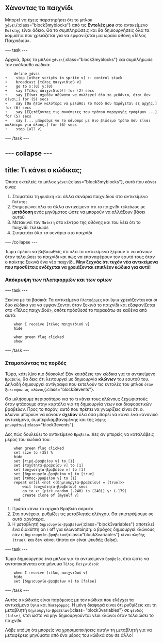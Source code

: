 ## Χάνοντας το παιχνίδι

Μπορεί να έχεις παρατηρήσει ότι το μπλοκ `χάνει`{:class="block3myblocks"} από τις **Εντολές μου** στο αντικείμενο `Παίκτης` είναι άδειο. Θα το συμπληρώσεις και θα δημιουργήσεις όλα τα κομμάτια που χρειάζεται για να εμφανίζεται μια ωραία οθόνη «Τέλος Παιχνιδιού».

--- task ---

Αρχικά, βρες το μπλοκ `χάνει`{:class="block3myblocks"} και συμπλήρωσε τον ακόλουθο κώδικα:

```blocks3
    define χάνει
+    stop [other scripts in sprite v] :: control stack
+    broadcast [τέλος παιχνιδιού v]
+    go to x:(0) y:(0)
+    say [Τέλος παιχνιδιού!] for (2) secs
+    say [Είναι σχεδόν αδύνατο να συλλεγεί όλο το μεθάνιο, έτσι δεν είναι;] for (5) secs
+    say [Θα ήταν καλύτερα να μειώθει το ποσό που παράγεται εξ αρχής.] for (6) secs
+    say [Εξετάζοντας τις συνέπειες του τρόπου παραγωγής τροφίμων ...] for (5) secs
+    say [... μπορούμε να το κάνουμε με πιο βιώσιμο τρόπο που είναι καλύτερο για όλους.] for (6) secs
+    stop [all v]
```

--- /task ---

--- collapse ---
---
title: Τι κάνει ο κώδικας;
---

Όποτε εκτελείς το μπλοκ `χάνει`{:class="block3myblocks"}, αυτό που κάνει είναι:

 1. Σταματάει τη φυσική και άλλα σενάρια παιχνιδιού στο αντικείμενο `Παίκτης`
 2. Ενημερώνει όλα τα άλλα αντικείμενα ότι το παιχνίδι τελείωσε με **μετάδοση** ενός μηνύματος ώστε να μπορούν να αλλάξουν βάσει αυτού
 3. Μετακινεί τον `Παίκτη` στο κέντρο της οθόνης και του λέει ότι το παιχνίδι τελείωσε
 4. Σταματάει όλα τα σενάρια στο παιχνίδι

--- /collapse ---

Τώρα πρέπει να βεβαιωθείς ότι όλα τα αντικείμενα ξέρουν τι να κάνουν όταν τελειώσει το παιχνίδι και πώς να επαναφέρουν τον εαυτό τους όταν ο παίκτης ξεκινά ένα νέο παιχνίδι. **Μην ξεχνάς ότι τυχόν νέα αντικείμενα που προσθέτεις ενδέχεται να χρειάζονται επιπλέον κώδικα για αυτό!**

### Απόκρυψη των πλατφορμών και των ορίων

--- task ---

Ξεκίνα με τα βασικά: Τα αντικείμενα `Πλατφόρμες` και `Όρια` χρειάζονται και οι δύο κώδικα για να εμφανίζονται όταν ξεκινά το παιχνίδι και εξαφανίζεται στο «Τέλος παιχνιδού», οπότε πρόσθεσέ το παρακάτω σε καθένα από αυτά:

```blocks3
    when I receive [τέλος παιχνιδιού v]
    hide
```

```blocks3
    when green flag clicked
    show
```

--- /task ---

### Σταματώντας τις πορδές

Τώρα, κάτι λίγο πιο δύσκολο! Εάν κοιτάξεις τον κώδικα για το αντικείμενο `Βραβείο`, θα δεις ότι λειτουργεί με δημιουργία **κλώνων** του εαυτού του. Δηλαδή δημιουργεί αντίγραφα που εκτελούν τις εντολές του μπλοκ `όταν ξεκινήσω ως κλώνος`{:class="block3events"}.

Θα μιλήσουμε περισσότερο για το τι κάνει τους κλώνους ξεχωριστούς όταν φτάσουμε στην καρτέλα για τη δημιουργία νέων και διαφορετικών βραβείων. Προς το παρόν, αυτό που πρέπει να γνωρίζεις είναι ότι οι κλώνοι μπορούν να κάνουν **σχεδόν** όλα όσα μπορεί να κάνει ένα κανονικό αντικείμενο, συμπεριλαμβανομένης και της `λήψης μηνυμάτων`{:class="block3events"}.

Δες πώς δουλεύει το αντικείμενο `Βραβείο`. Δες αν μπορείς να καταλάβεις μέρος του κώδικά του:

```blocks3
    when green flag clicked
    set size to (35) %
    hide
    set [τιμή-βραβείου v] to [1]
    set [ταχύτητα-βραβείου v] to [1]
    set [συχνότητα-βραβείου v] to [1]
    set [δημιουργία-βραβείου v] to [true]
    set [τύπος-βραβείου v] to [1]
    repeat until <not <(δημιουργία-βραβείου) = [true]>>
        wait (συχνότητα-βραβείου) secs
        go to x: (pick random (-240) to (240)) y: (-179)
        create clone of [myself v]
    end
```

 1. Πρώτα κάνει το αρχικό Βραβείο αόρατο.
 2. Στη συνέχεια, ρυθμίζει τις μεταβλητές ελέγχου. Θα επιστρέψουμε σε αυτά αργότερα.
 3. Η μεταβλητή `δημιουργία-βραβείων`{:class="block3variables"} αποτελεί ένα διακόπτη on / off για κλωνοποίηση: ο βρόχος δημιουργεί κλώνους εάν η `δημιουργία-βραβείων`{:class="block3variables"} είναι `αληθής (true)`, και δεν κάνει τίποτα αν είναι ψευδής (false).

--- task ---

Τώρα δημιούργησε ένα μπλοκ για το αντικείμενο `Βραβείο`, έτσι ώστε να ανταποκρίνεται στη μήνυμα `Τέλος Παιχνιδιού`:

```blocks3
    when I receive [τέλος παιχνιδού v]
    hide
    set [δημιουργία-βραβείων v] to [false]
```

--- /task ---

Αυτός ο κώδικάς είναι παρόμοιος με τον κώδικα που ελέγχει τα αντικείμενα `Όρια` και `Πλατφόρμες`. Η μόνη διαφορά είναι ότι ρυθμίζεις και τη μεταβλητή `δημιουργία-βραβείων`{:class="block3variables"} σε `ψευδές (false)`, έτσι ώστε να μην δημιουργούνται νέοι κλώνοι όταν τελειώσει το παιχνίδι.

Λάβε υπόψη ότι μπορείς να χρησιμοποιήσεις αυτήν τη μεταβλητή για να μεταφέρεις μηνύματα από ένα μέρος του κώδικά σου σε άλλο! 
